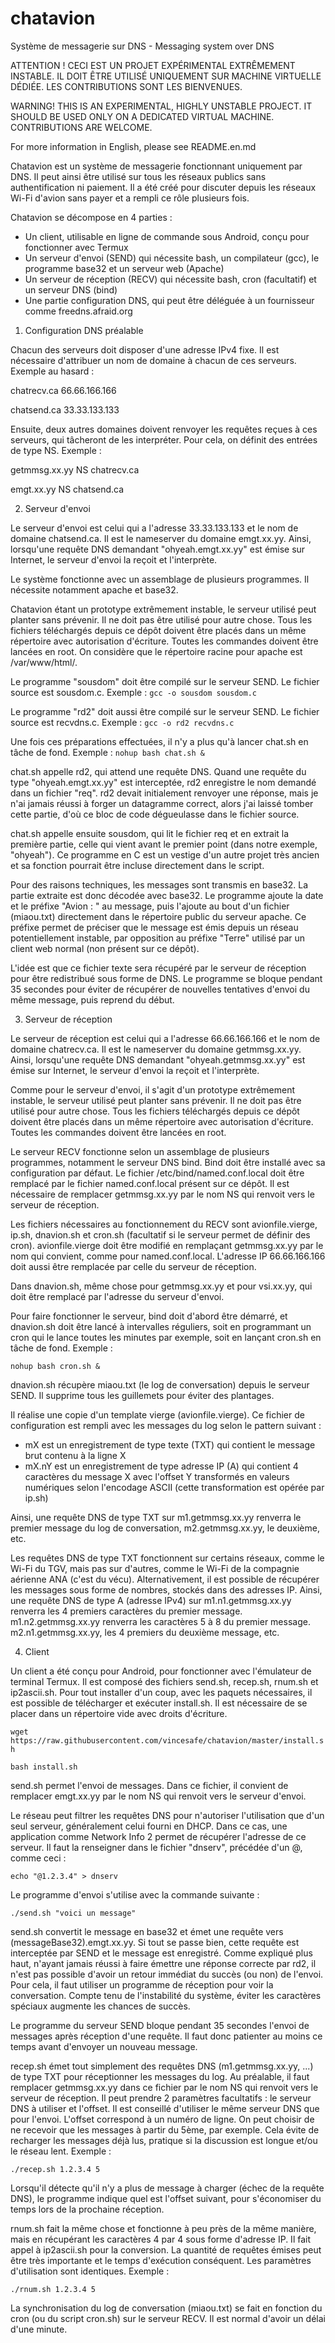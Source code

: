 # chatavion
Système de messagerie sur DNS - Messaging system over DNS

ATTENTION ! CECI EST UN PROJET EXPÉRIMENTAL EXTRÊMEMENT INSTABLE. IL DOIT ÊTRE UTILISÉ UNIQUEMENT SUR MACHINE VIRTUELLE DÉDIÉE.
LES CONTRIBUTIONS SONT LES BIENVENUES. 

WARNING! THIS IS AN EXPERIMENTAL, HIGHLY UNSTABLE PROJECT. IT SHOULD BE USED ONLY ON A DEDICATED VIRTUAL MACHINE. CONTRIBUTIONS ARE WELCOME.

For more information in English, please see README.en.md

Chatavion est un système de messagerie fonctionnant uniquement par DNS. 
Il peut ainsi être utilisé sur tous les réseaux publics sans authentification ni paiement.
Il a été créé pour discuter depuis les réseaux Wi-Fi d'avion sans payer et a rempli ce rôle plusieurs fois.

Chatavion se décompose en 4 parties : 
 - Un client, utilisable en ligne de commande sous Android, conçu pour fonctionner avec Termux
 - Un serveur d'envoi (SEND) qui nécessite bash, un compilateur (gcc), le programme base32 et un serveur web (Apache)
 - Un serveur de réception (RECV) qui nécessite bash, cron (facultatif) et un serveur DNS (bind)
 - Une partie configuration DNS, qui peut être déléguée à un fournisseur comme freedns.afraid.org 
 
1. Configuration DNS préalable

Chacun des serveurs doit disposer d'une adresse IPv4 fixe. Il est nécessaire d'attribuer un nom de domaine à chacun de ces serveurs. Exemple au hasard :

chatrecv.ca    66.66.166.166

chatsend.ca    33.33.133.133

Ensuite, deux autres domaines doivent renvoyer les requêtes reçues à ces serveurs, qui tâcheront de les interpréter. 
Pour cela, on définit des entrées de type NS. Exemple :

getmmsg.xx.yy   NS   chatrecv.ca

emgt.xx.yy      NS   chatsend.ca

2. Serveur d'envoi

Le serveur d'envoi est celui qui a l'adresse 33.33.133.133 et le nom de domaine chatsend.ca. 
Il est le nameserver du domaine emgt.xx.yy. 
Ainsi, lorsqu'une requête DNS demandant "ohyeah.emgt.xx.yy" est émise sur Internet, le serveur d'envoi la reçoit et l'interprète. 

Le système fonctionne avec un assemblage de plusieurs programmes. Il nécessite notamment apache et base32.

Chatavion étant un prototype extrêmement instable, le serveur utilisé peut planter sans prévenir. 
Il ne doit pas être utilisé pour autre chose. Tous les fichiers téléchargés depuis ce dépôt doivent être placés dans un même répertoire avec autorisation d'écriture. Toutes les commandes doivent être lancées en root.
On considère que le répertoire racine pour apache est /var/www/html/.

Le programme "sousdom" doit être compilé sur le serveur SEND. Le fichier source est sousdom.c. Exemple :
```gcc -o sousdom sousdom.c```

Le programme "rd2" doit aussi être compilé sur le serveur SEND. Le fichier source est recvdns.c. Exemple :
```gcc -o rd2 recvdns.c```

Une fois ces préparations effectuées, il n'y a plus qu'à lancer chat.sh en tâche de fond. Exemple :
```nohup bash chat.sh &```

chat.sh appelle rd2, qui attend une requête DNS. Quand une requête du type "ohyeah.emgt.xx.yy" est interceptée, rd2 enregistre le nom demandé dans un fichier "req". rd2 devait initialement renvoyer une réponse, mais je n'ai jamais réussi à forger un datagramme correct, alors j'ai laissé tomber cette partie, d'où ce bloc de code dégueulasse dans le fichier source.

chat.sh appelle ensuite sousdom, qui lit le fichier req et en extrait la première partie, celle qui vient avant le premier point (dans notre exemple, "ohyeah"). Ce programme en C est un vestige d'un autre projet très ancien et sa fonction pourrait être incluse directement dans le script. 

Pour des raisons techniques, les messages sont transmis en base32. La partie extraite est donc décodée avec base32.
Le programme ajoute la date et le préfixe "Avion : " au message, puis l'ajoute au bout d'un fichier (miaou.txt) directement dans le répertoire public du serveur apache. Ce préfixe permet de préciser que le message est émis depuis un réseau potentiellement instable, par opposition au préfixe "Terre" utilisé par un client web normal (non présent sur ce dépôt).

L'idée est que ce fichier texte sera récupéré par le serveur de réception pour être redistribué sous forme de DNS.
Le programme se bloque pendant 35 secondes pour éviter de récupérer de nouvelles tentatives d'envoi du même message, puis reprend du début.

3. Serveur de réception

Le serveur de réception est celui qui a l'adresse 66.66.166.166 et le nom de domaine chatrecv.ca. 
Il est le nameserver du domaine getmmsg.xx.yy. 
Ainsi, lorsqu'une requête DNS demandant "ohyeah.getmmsg.xx.yy" est émise sur Internet, le serveur d'envoi la reçoit et l'interprète. 

Comme pour le serveur d'envoi, il s'agit d'un prototype extrêmement instable, le serveur utilisé peut planter sans prévenir. 
Il ne doit pas être utilisé pour autre chose. Tous les fichiers téléchargés depuis ce dépôt doivent être placés dans un même répertoire avec autorisation d'écriture. Toutes les commandes doivent être lancées en root.

Le serveur RECV fonctionne selon un assemblage de plusieurs programmes, notamment le serveur DNS bind. Bind doit être installé avec sa configuration par défaut. Le fichier /etc/bind/named.conf.local doit être remplacé par le fichier named.conf.local présent sur ce dépôt. Il est nécessaire de remplacer getmmsg.xx.yy par le nom NS qui renvoit vers le serveur de réception.

Les fichiers nécessaires au fonctionnement du RECV sont avionfile.vierge, ip.sh, dnavion.sh et cron.sh (facultatif si le serveur permet de définir des cron). avionfile.vierge doit être modifié en remplaçant getmmsg.xx.yy par le nom qui convient, comme pour named.conf.local. L'adresse IP 66.66.166.166 doit aussi être remplacée par celle du serveur de réception.

Dans dnavion.sh, même chose pour getmmsg.xx.yy et pour vsi.xx.yy, qui doit être remplacé par l'adresse du serveur d'envoi.

Pour faire fonctionner le serveur, bind doit d'abord être démarré, et dnavion.sh doit être lancé à intervalles réguliers, 
soit en programmant un cron qui le lance toutes les minutes par exemple, soit en lançant cron.sh en tâche de fond. Exemple :

```nohup bash cron.sh &```

dnavion.sh récupère miaou.txt (le log de conversation) depuis le serveur SEND. Il supprime tous les guillemets pour éviter des plantages.

Il réalise une copie d'un template vierge (avionfile.vierge). Ce fichier de configuration est rempli avec les messages du log selon le pattern suivant :
 - mX est un enregistrement de type texte (TXT) qui contient le message brut contenu à la ligne X
 - mX.nY est un enregistrement de type adresse IP (A) qui contient 4 caractères du message X avec l'offset Y transformés en valeurs numériques selon l'encodage ASCII (cette transformation est opérée par ip.sh)
 
Ainsi, une requête DNS de type TXT sur m1.getmmsg.xx.yy renverra le premier message du log de conversation, m2.getmmsg.xx.yy, le deuxième, etc.

Les requêtes DNS de type TXT fonctionnent sur certains réseaux, comme le Wi-Fi du TGV, mais pas sur d'autres, comme le Wi-Fi de la compagnie aérienne ANA (c'est du vécu). 
Alternativement, il est possible de récupérer les messages sous forme de nombres, stockés dans des adresses IP. 
Ainsi, une requête DNS de type A (adresse IPv4) sur m1.n1.getmmsg.xx.yy renverra les 4 premiers caractères du premier message. m1.n2.getmmsg.xx.yy renverra les caractères 5 à 8 du premier message. m2.n1.getmmsg.xx.yy, les 4 premiers du deuxième message, etc.

4. Client

Un client a été conçu pour Android, pour fonctionner avec l'émulateur de terminal Termux. Il est composé des fichiers send.sh, recep.sh, rnum.sh et ip2ascii.sh. Pour tout installer d'un coup, avec les paquets nécessaires, il est possible de télécharger et exécuter install.sh. Il est nécessaire de se placer dans un répertoire vide avec droits d'écriture. 

```wget https://raw.githubusercontent.com/vincesafe/chatavion/master/install.sh```

```bash install.sh```

send.sh permet l'envoi de messages. Dans ce fichier, il convient de remplacer emgt.xx.yy par le nom NS qui renvoit vers le serveur d'envoi.

Le réseau peut filtrer les requêtes DNS pour n'autoriser l'utilisation que d'un seul serveur, généralement celui fourni en DHCP. 
Dans ce cas, une application comme Network Info 2 permet de récupérer l'adresse de ce serveur. Il faut la renseigner dans le fichier "dnserv", précédée d'un @, comme ceci :

```echo "@1.2.3.4" > dnserv```

Le programme d'envoi s'utilise avec la commande suivante :

```./send.sh "voici un message"```

send.sh convertit le message en base32 et émet une requête vers (messageBase32).emgt.xx.yy. 
Si tout se passe bien, cette requête est interceptée par SEND et le message est enregistré. 
Comme expliqué plus haut, n'ayant jamais réussi à faire émettre une réponse correcte par rd2, il n'est pas possible d'avoir un retour immédiat du succès (ou non) de l'envoi. 
Pour cela, il faut utiliser un programme de réception pour voir la conversation.
Compte tenu de l'instabilité du système, éviter les caractères spéciaux augmente les chances de succès.

Le programme du serveur SEND bloque pendant 35 secondes l'envoi de messages après réception d'une requête. Il faut donc patienter au moins ce temps avant d'envoyer un nouveau message.

recep.sh émet tout simplement des requêtes DNS (m1.getmmsg.xx.yy, ...) de type TXT pour réceptionner les messages du log. Au préalable, il faut remplacer getmmsg.xx.yy dans ce fichier par le nom NS qui renvoit vers le serveur de réception.
Il peut prendre 2 paramètres facultatifs : le serveur DNS à utiliser et l'offset. 
Il est conseillé d'utiliser le même serveur DNS que pour l'envoi. 
L'offset correspond à un numéro de ligne. On peut choisir de ne recevoir que les messages à partir du 5ème, par exemple. Cela évite de recharger les messages déjà lus, pratique si la discussion est longue et/ou le réseau lent. Exemple : 

```./recep.sh 1.2.3.4 5```

Lorsqu'il détecte qu'il n'y a plus de message à charger (échec de la requête DNS), le programme indique quel est l'offset suivant, pour s'économiser du temps lors de la prochaine réception.

rnum.sh fait la même chose et fonctionne à peu près de la même manière, mais en récupérant les caractères 4 par 4 sous forme d'adresse IP. Il fait appel à ip2ascii.sh pour la conversion. La quantité de requêtes émises peut être très importante et le temps d'exécution conséquent. Les paramètres d'utilisation sont identiques. Exemple : 

```./rnum.sh 1.2.3.4 5```

La synchronisation du log de conversation (miaou.txt) se fait en fonction du cron (ou du script cron.sh) sur le serveur RECV. Il est normal d'avoir un délai d'une minute.

